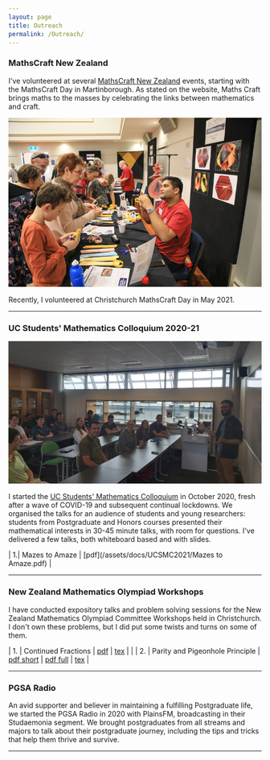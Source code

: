 ```yaml
---
layout: page
title: Outreach
permalink: /Outreach/
---
```


### MathsCraft New Zealand
I've volunteered at several [MathsCraft New Zealand](www.mathscraftnz.org) events, starting with the MathsCraft Day in Martinborough. As stated on the website, Maths Craft brings maths to the masses by celebrating the links between mathematics and craft.

![MathsCraft NZ](/assets/images/mathscraft.jpg)

Recently, I volunteered at Christchurch MathsCraft Day in May 2021.

---

### UC Students' Mathematics Colloquium 2020-21
![UCSMC on a nice day](/assets/images/ucsmc.jpg)

I started the [UC Students' Mathematics Colloquium](https://groups.google.com/g/uc-students-math-colloquium)  in October 2020, fresh after a wave of COVID-19 and subsequent continual lockdowns. We organised the talks for an audience of students and young researchers: students from Postgraduate and Honors courses presented their mathematical interests in 30-45 minute talks, with room for questions.
I've delivered a few talks, both whiteboard based and with slides.

| 1.| Mazes to Amaze | [pdf](/assets/docs/UCSMC2021/Mazes to Amaze.pdf) |

---

### New Zealand Mathematics Olympiad Workshops

I have conducted expository talks and problem solving sessions for the New Zealand Mathematics Olympiad Committee Workshops held in Christchurch. I don't own these problems, but I did put some twists and turns on some of them.

| 1. | Continued Fractions | [pdf](/assets/docs/NZMOC/CF.pdf) | [tex](/assets/docs/NZMOC/CF.tex) | |
| 2. | Parity and Pigeonhole Principle | [pdf short](/assets/docs/NZMOC/Parity_PHP.pdf) | [pdf full](/assets/docs/NZMOC/PHP_Parity_Long.pdf) | [tex](/assets/docs/NZMOC/PHP_Parity_Long.tex) |


---
### PGSA Radio

An avid supporter and believer in maintaining a fulfilling Postgraduate life, we started the PGSA Radio in 2020 with PlainsFM, broadcasting in their Studaemonia segment. We brought postgraduates from all streams and majors to talk about their postgraduate journey, including the tips and tricks that help them thrive and survive.

---
